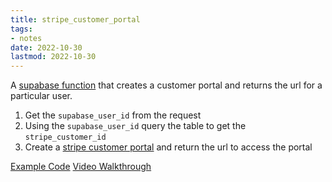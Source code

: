 ```yaml
---
title: stripe_customer_portal
tags:
- notes
date: 2022-10-30
lastmod: 2022-10-30
---
```


A [supabase function](https://supabase.com/docs/guides/functions) that creates a customer portal and returns the url for a particular user.

1. Get the `supabase_user_id` from the request
1. Using the `supabase_user_id` query the table to get the `stripe_customer_id`
1. Create a [stripe customer portal](https://stripe.com/docs/customer-management/integrate-customer-portal#webhooks) and return the url to access the portal

[Example Code](https://github.com/dijonmusters/happy-days/blob/main/supabase/functions/create-stripe-customer/index.ts)
[Video Walkthrough](https://egghead.io/lessons/next-js-allow-customer-to-manage-their-subscription-with-stripe-customer-portal)
